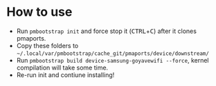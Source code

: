 # How to use
* Run `pmbootstrap init` and force stop it (<kbd>CTRL</kbd>+<kbd>C</kbd>) after it clones pmaports.
* Copy these folders to `~/.local/var/pmbootstrap/cache_git/pmaports/device/downstream/`
* Run `pmbootstrap build device-samsung-goyavewifi --force`, kernel compilation will take some time.
* Re-run init and contiune installing!
